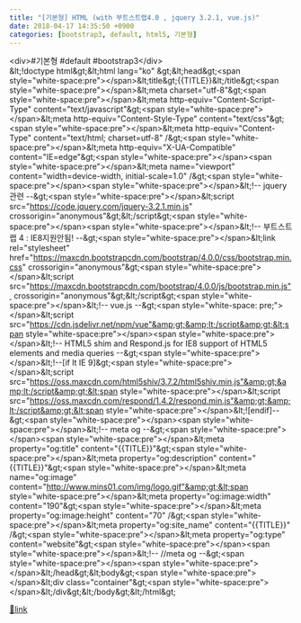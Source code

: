 ```yaml
---
title: "[기본형] HTML (with 부트스트랩4.0 , jquery 3.2.1, vue.js)"
date: 2018-04-17 14:35:50 +0900
categories: [bootstrap3, default, html5, 기본형]
---
```


&lt;div&gt;#기본형 #default #bootstrap3&lt;/div&gt;  
&amp;lt;!doctype html&amp;gt;&amp;lt;html lang="ko" &amp;gt;&amp;lt;head&amp;gt;&lt;span style="white-space:pre"&gt;&lt;/span&gt;&amp;lt;title&amp;gt;{{TITLE}}&amp;lt;/title&amp;gt;&lt;span style="white-space:pre"&gt;&lt;/span&gt;&amp;lt;meta charset="utf-8"&amp;gt;&lt;span style="white-space:pre"&gt;&lt;/span&gt;&amp;lt;meta http-equiv="Content-Script-Type" content="text/javascript"&amp;gt;&lt;span style="white-space:pre"&gt;&lt;/span&gt;&amp;lt;meta http-equiv="Content-Style-Type" content="text/css"&amp;gt;&lt;span style="white-space:pre"&gt;&lt;/span&gt;&amp;lt;meta http-equiv="Content-Type" content="text/html; charset=utf-8" /&amp;gt;&lt;span style="white-space:pre"&gt;&lt;/span&gt;&amp;lt;meta http-equiv="X-UA-Compatible" content="IE=edge"&amp;gt;&lt;span style="white-space:pre"&gt;&lt;/span&gt;&lt;span style="white-space:pre"&gt;&lt;/span&gt;&amp;lt;meta name="viewport" content="width=device-width, initial-scale=1.0" /&amp;gt;&lt;span style="white-space:pre"&gt;&lt;/span&gt;&lt;span style="white-space:pre"&gt;&lt;/span&gt;&amp;lt;!-- jquery 관련 --&amp;gt;&lt;span style="white-space:pre"&gt;&lt;/span&gt;&amp;lt;script src="https://code.jquery.com/jquery-3.2.1.min.js" crossorigin="anonymous"&amp;gt;&amp;lt;/script&amp;gt;&lt;span style="white-space:pre"&gt;&lt;/span&gt;&lt;span style="white-space:pre"&gt;&lt;/span&gt;&amp;lt;!-- 부트스트랩 4 : IE8지원안됨! --&amp;gt;&lt;span style="white-space:pre"&gt;&lt;/span&gt;&amp;lt;link rel="stylesheet" href="https://maxcdn.bootstrapcdn.com/bootstrap/4.0.0/css/bootstrap.min.css" crossorigin="anonymous"&amp;gt;&lt;span style="white-space:pre"&gt;&lt;/span&gt;&amp;lt;script src="https://maxcdn.bootstrapcdn.com/bootstrap/4.0.0/js/bootstrap.min.js"  crossorigin="anonymous"&amp;gt;&amp;lt;/script&amp;gt;&lt;span style="white-space:pre"&gt;&lt;/span&gt;&amp;lt;!-- vue.js --&amp;gt;&lt;span style="white-space: pre;"&gt;&lt;/span&gt;&amp;lt;script src="https://cdn.jsdelivr.net/npm/vue"&amp;gt;&amp;lt;/script&amp;gt;&lt;span style="white-space:pre"&gt;&lt;/span&gt;&lt;span style="white-space:pre"&gt;&lt;/span&gt;&amp;lt;!-- HTML5 shim and Respond.js for IE8 support of HTML5 elements and media queries --&amp;gt;&lt;span style="white-space:pre"&gt;&lt;/span&gt;&amp;lt;!--[if lt IE 9]&amp;gt;&lt;span style="white-space:pre"&gt;&lt;/span&gt;&amp;lt;script src="https://oss.maxcdn.com/html5shiv/3.7.2/html5shiv.min.js"&amp;gt;&amp;lt;/script&amp;gt;&lt;span style="white-space:pre"&gt;&lt;/span&gt;&amp;lt;script src="https://oss.maxcdn.com/respond/1.4.2/respond.min.js"&amp;gt;&amp;lt;/script&amp;gt;&lt;span style="white-space:pre"&gt;&lt;/span&gt;&amp;lt;![endif]--&amp;gt;&lt;span style="white-space:pre"&gt;&lt;/span&gt;&lt;span style="white-space:pre"&gt;&lt;/span&gt;&amp;lt;!-- meta og --&amp;gt;&lt;span style="white-space:pre"&gt;&lt;/span&gt;&lt;span style="white-space:pre"&gt;&lt;/span&gt;&amp;lt;meta property="og:title" content="{{TITLE}}"&amp;gt;&lt;span style="white-space:pre"&gt;&lt;/span&gt;&amp;lt;meta property="og:description" content="{{TITLE}}"&amp;gt;&lt;span style="white-space:pre"&gt;&lt;/span&gt;&amp;lt;meta name="og:image" content="http://www.mins01.com/img/logo.gif"&amp;gt;&lt;span style="white-space:pre"&gt;&lt;/span&gt;&amp;lt;meta property="og:image:width" content="190"&amp;gt;&lt;span style="white-space:pre"&gt;&lt;/span&gt;&amp;lt;meta property="og:image:height" content="70" /&amp;gt;&lt;span style="white-space:pre"&gt;&lt;/span&gt;&amp;lt;meta property="og:site_name" content="{{TITLE}}" /&amp;gt;&lt;span style="white-space:pre"&gt;&lt;/span&gt;&amp;lt;meta property="og:type" content="website"&amp;gt;&lt;span style="white-space:pre"&gt;&lt;/span&gt;&lt;span style="white-space:pre"&gt;&lt;/span&gt;&amp;lt;!-- //meta og --&amp;gt;&lt;span style="white-space:pre"&gt;&lt;/span&gt;&lt;span style="white-space:pre"&gt;&lt;/span&gt;&amp;lt;/head&amp;gt;&amp;lt;body&amp;gt;&lt;span style="white-space:pre"&gt;&lt;/span&gt;&amp;lt;div class="container"&amp;gt;&lt;span style="white-space:pre"&gt;&lt;/span&gt;&amp;lt;/div&amp;gt;&amp;lt;/body&amp;gt;&amp;lt;/html&amp;gt;


[🔗link](http://www.mins01.com/mh/tech/read/1151)